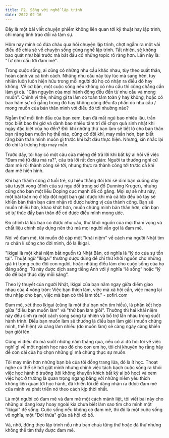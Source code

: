 ```yaml
---
title: P2. Sống với nghề lập trình
date: 2022-02-16
---
```

Đây là một bài viết chuyện phiếm không liên quan tới kỹ thuật hay lập trình, chỉ mang tính trao đổi và tâm sự.

Hôm nay mình có đứa cháu qua hỏi chuyện lập trình, chợt ngẫm ra một vài điều để chia sẻ về chuyện sống cùng nghề lập trình. Tất nhiên, sẽ không bao quát như bài trước mà bắt đầu có những topic rõ ràng hơn. Lần này là: "Từ nhu cầu tới đam mê".

Trong cuộc sống, ai cũng có những nhu cầu khác nhau, tùy theo xuất thân, hoàn cảnh và cả tính cách. Những nhu cầu này tùy lúc mà sang hèn, tuy nhiên luôn luôn hiện hữu trong mỗi người dù họ có nhận ra điều đó hay không. Về cơ bản, một cuộc sống nếu không có nhu cầu thì cũng chẳng cần làm gì cả. "Căn nguyên của mọi hành động đều đến từ nhu cầu và mong muốn". Chính vì thế, những gì ta làm có toàn tâm toàn ý hay không, hoặc có bao hàm sự cố gắng trong đó hay không cũng đều đa phần do nhu cầu / mong muốn của bản thân mình với điều đó tới nhường nào?

Ngẫm thử mối tình đầu của bạn xem, bạn đã mất ngủ bao nhiêu lâu, trằn trọc biết bao thì giờ và dành bao nhiêu tâm trí để chọn quà sinh nhật khi ngày đặc biệt của họ đến? Đôi khi những thứ bạn làm sẽ tiết lộ cho bản thân bạn rằng bạn muốn họ thế nào, cũng có đôi khi, may mắn hơn, bạn biết rằng bản thân mình muốn gì trước khi bắt đầu thực hiện. Nhưng, xin nhắc lại đó chỉ là trường hợp may mắn.

Trước đây, tôi hay có một câu cửa miệng để trả lời khi bất kỳ ai hỏi về việc "Đam mê từ đâu mà ra?", câu trả lời rất đơn giản: Người ta thường nghĩ cứ đam mê rồi thành công sẽ tới, nhưng thực ra thành công tới trước cả khi đam mê hiện hình.

Khi bạn thành công ở tuổi trẻ, sự hiếu thắng đôi khi sẽ dìm bạn xuống đáy sâu tuyệt vọng (đỉnh của sự ngu dốt trong sơ đồ Dunning Kruger), nhưng cũng cho bạn một liều Doping cực mạnh để cố gắng. Mọi sự sẽ như này, một bài toán nọ ở lớp đột ngột bạn giải được khi mà cả lớp đều bó tay sẽ khiến bản thân bạn cảm nhận rõ được hương vị của thành công. Bạn sẽ muốn nhiều hơn, khao khát hơn, muốn chứng minh bản thân hơn, dần bạn sẽ tự thúc đẩy bản thân để có được điều mình mong ước.

Đó chính là lúc bạn có được nhu cầu, thứ khởi nguồn của mọi tham vọng và chất liệu chính xây dựng nên thứ mà mọi người vẫn gọi là đam mê.

Nói về đam mê, tôi muốn đề cập một "khái niệm" về cách mà người Nhật tìm ra chân lí sống cho đời mình, đó là Ikigai.

"Ikigai là một khái niệm bắt nguồn từ Nhật Bản, có nghĩa là “lý do của sự tồn tại”. Thuật ngữ “Ikigai” thường được dùng để chỉ thứ khởi nguồn cho những giá trị trong cuộc đời con người, hoặc những điều làm cho cuộc sống của họ đáng sống. Từ này được dịch sang tiếng Anh với ý nghĩa “lẽ sống” hoặc “lý do để bạn thức dậy mỗi sáng”.

Theo lý thuyết của người Nhật, Ikigai của bạn năm ngay giữa điểm giao nhau của 4 vòng tròn: Việc bạn thích làm, việc mà xã hội cần, việc mang lại thu nhập cho bạn, việc mà bạn có thể làm tốt." - sofiri.com

Đam mê, xét theo Ikigai (cũng là một thứ bạn nên tìm hiểu), là phần kết hợp giữa "điều bạn muốn làm" và "thứ bạn làm giỏi". Thường thì hai khái niệm này đều sinh ra một cách song song tự nhiên và bổ trợ lẫn nhau trong suốt hành trình. Điều bạn muốn làm sẽ thường là điều bạn làm giỏi (muốn chứng minh, thể hiện) và càng làm nhiều (do muốn làm) sẽ càng ngày càng khiến bạn giỏi lên.

Cũng vì điều đó mà suốt những năm tháng qua, nếu có ai đó hỏi tôi về việc nghĩ gì về một ngành học nào đó cho con em họ, tôi chỉ khuyên họ rằng hãy để con cái của họ chọn những gì mà chúng thực sự muốn.

Tôi may mắn hơn những bạn bè của tôi đồng trang lứa, đó là ít học. Thoạt nghe có thể sẽ hơi giật mình nhưng chính việc tách bạch cuộc sống ra khỏi việc học hành ở trường (tôi không khuyến khích bất kỳ ai bỏ học) và xem việc học ở trường là quan trọng ngang bằng với những niềm yêu thích không liên quan tới học hành, đã khiến tôi dễ dàng nhận ra được đam mê của mình và phát triển nó theo cách kịp thời nhất.

Là một người có đam mê và đam mê một cách mãnh liệt, tôi viết bài này cho những ai đang loay hoay ngoài kia chưa biết làm sao tìm cho mình một "Ikigai" để sống. Cuộc sống nếu không có đam mê, thì đó là một cuộc sống vô nghĩa, một "Đời thừa" giữa xã hội xô bồ.

Và, nhớ, đừng theo lập trình nếu như bạn chưa từng thử hoặc đã thử nhưng không thể tìm thấy được đam mê.